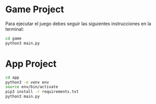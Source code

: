 # Game Project

Para ejecutar el juego debes seguir las siguientes instrucciones en la terminal:

```sh
cd game
python3 main.py
```

# App Project

```sh
cd app
python3 -m venv env
source env/bin/activate
pip3 install -r requirements.txt
python3 main.py
```
